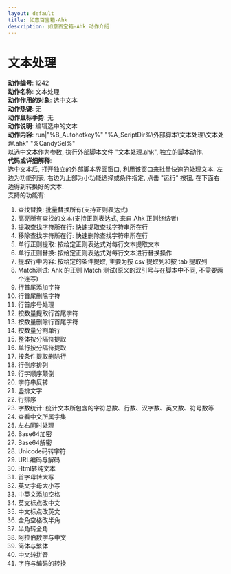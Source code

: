 ```yaml
---
layout: default
title: 如意百宝箱-Ahk
description: 如意百宝箱-Ahk 动作介绍
---
```


# [](#header-2) 文本处理
**动作编号**: 1242  
**动作名称**: 文本处理  
**动作作用的对象**: 选中文本  
**动作热键**: 无  
**动作鼠标手势**: 无  
**动作说明**: 编辑选中的文本  
**动作内容**: run|"%B_Autohotkey%" "%A_ScriptDir%\外部脚本\文本处理\文本处理.ahk" "%CandySel%"  
以选中文本作为参数, 执行外部脚本文件 "文本处理.ahk", 独立的脚本动作.  
**代码或详细解释**:  
选中文本后, 打开独立的外部脚本界面窗口, 利用该窗口来批量快速的处理文本. 左边为功能列表, 右边为上部为小功能选择或条件指定, 点击 "运行" 按钮, 在下面右边得到转换好的文本.  
支持的功能有:  
1. 查找替换: 批量替换所有(支持正则表达式)  
2. 高亮所有查找的文本(支持正则表达式, 来自 Ahk 正则终结者)  
3. 提取查找字符所在行: 快速提取查找字符串所在行  
4. 移除查找字符所在行: 快速删除查找字符串所在行  
5. 单行正则提取: 按给定正则表达式对每行文本提取文本  
6. 单行正则替换: 按给定正则表达式对每行文本进行替换操作  
7. 提取行中内容: 按给定的条件提取, 主要为按 csv 提取列和按 tab 提取列  
8. Match测试: Ahk 的正则 Match 测试(原义的双引号与在脚本中不同, 不需要两个连写)  
9. 行首尾添加字符  
10. 行首尾删除字符  
11. 行首序号处理  
12. 按数量提取行首尾字符  
13. 按数量删除行首尾字符  
14. 按数量分割单行  
15. 整体按分隔符提取  
16. 单行按分隔符提取  
17. 按条件提取删除行  
18. 行倒序排列  
19. 行字顺序颠倒  
20. 字符串反转  
21. 竖排文字  
22. 行排序  
23. 字数统计: 统计文本所包含的字符总数、行数、汉字数、英文数、符号数等  
24. 查看中文所属字集  
25. 左右同时处理  
26. Base64加密  
27. Base64解密  
28. Unicode码转字符  
29. URL编码与解码  
30. Html转纯文本  
31. 首字母转大写  
32. 英文字母大小写  
33. 中英文添加空格  
34. 英文标点改中文  
35. 中文标点改英文  
36. 全角空格改半角  
37. 半角转全角  
38. 阿拉伯数字与中文  
39. 简体与繁体  
40. 中文转拼音  
41. 字符与编码的转换  
  


